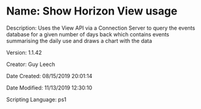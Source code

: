 ﻿# Name: Show Horizon View usage

Description: Uses the View API via a Connection Server to query the events database for a given number of days back which contains events summarising the daily use and draws a chart with the data

Version: 1.1.42

Creator: Guy Leech

Date Created: 08/15/2019 20:01:14

Date Modified: 11/13/2019 12:30:10

Scripting Language: ps1

